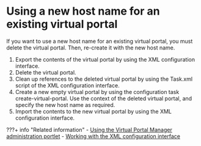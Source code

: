 # Using a new host name for an existing virtual portal

If you want to use a new host name for an existing virtual portal, you must delete the virtual portal. Then, re-create it with the new host name.

1.  Export the contents of the virtual portal by using the XML configuration interface.
2.  Delete the virtual portal.
3.  Clean up references to the deleted virtual portal by using the Task.xml script of the XML configuration interface.
4.  Create a new empty virtual portal by using the configuration task create-virtual-portal. Use the context of the deleted virtual portal, and specify the new host name as required.
5.  Import the contents to the new virtual portal by using the XML configuration interface.


???+ info "Related information"
    - [Using the Virtual Portal Manager administration portlet](../../vp_mgr_portlet/advp_vpmgr_use.md)
    - [Working with the XML configuration interface](../../../../deployment/manage/portal_admin_tools/xml_config_interface/working_xml_config_interface/index.md)

